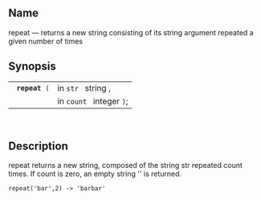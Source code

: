 <div id="fn_repeat" class="refentry">

<div class="titlepage">

</div>

<div class="refnamediv">

## Name

repeat — returns a new string consisting of its string argument repeated
a given number of times

</div>

<div class="refsynopsisdiv">

## Synopsis

<div id="fsyn_repeat" class="funcsynopsis">

|                     |                          |
|---------------------|--------------------------|
| ` `**`repeat`**` (` | in `str ` string ,       |
|                     | in `count ` integer `)`; |

<div class="funcprototype-spacer">

 

</div>

</div>

</div>

<div id="desc_12" class="refsect1">

## Description

repeat returns a new string, composed of the string str repeated count
times. If count is zero, an empty string '' is returned.

``` screen
repeat('bar',2) -> 'barbar'
```

</div>

</div>
